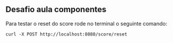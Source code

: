 ## Desafio aula componentes

Para testar o reset do score rode no terminal o seguinte comando:

```
curl -X POST http://localhost:8080/score/reset
```
